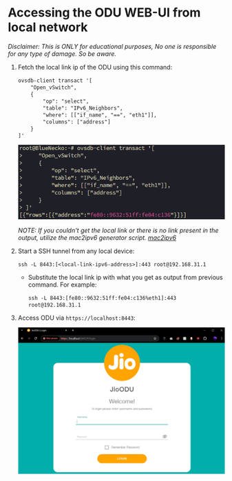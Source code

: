 # Accessing the ODU WEB-UI from local network

_Disclaimer: This is ONLY for educational purposes, No one is responsible for any type of damage. So be aware._

1. Fetch the local link ip of the ODU using this command:

    ```shell
    ovsdb-client transact '[ 
        "Open_vSwitch", 
        {
            "op": "select",
            "table": "IPv6_Neighbors",
            "where": [["if_name", "==", "eth1"]],
            "columns": ["address"]
        }
    ]'
    ```

    ![ODU ipv6 address fetch](../assets/ODU_ipv6_address_fetch.png)

    _NOTE: If you couldn't get the local link or there is no link present in the output, utilize the mac2ipv6 generator script. [mac2ipv6](../scripts/mac2ipv6.sh)_ 
    
    

2. Start a SSH tunnel from any local device:

    ```shell
    ssh -L 8443:[<local-link-ipv6-address>]:443 root@192.168.31.1
    ```

    * Substitute the local link ip with what you get as output from previous command. For example:

        ```shell
        ssh -L 8443:[fe80::9632:51ff:fe04:c136%eth1]:443 root@192.168.31.1
        ```

3. Access ODU via `https://localhost:8443`:

    ![ODU Login page image](../assets/ODU_Login_page_image.png)
